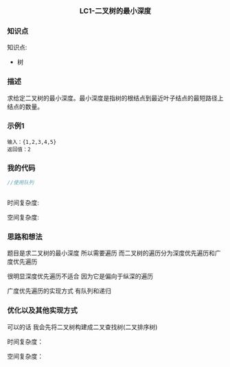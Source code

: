 ### <p align="center">LC1-二叉树的最小深度</p>
### 知识点
知识点: 
- 树


### 描述
求给定二叉树的最小深度。最小深度是指树的根结点到最近叶子结点的最短路径上结点的数量。

### 示例1

```
输入：{1,2,3,4,5}
返回值：2
```

### 我的代码

```Java
//使用队列



```
时间复杂度:

空间复杂度:

### 思路和想法
   题目是求二叉树的最小深度 所以需要遍历 而二叉树的遍历分为深度优先遍历和广度优先遍历
   
   很明显深度优先遍历不适合 因为它是偏向于纵深的遍历

   广度优先遍历的实现方式 有队列和递归

   

### 优化以及其他实现方式

   可以的话 我会先将二叉树构建成二叉查找树(二叉排序树)
   
   时间复杂度：
   
   空间复杂度：


